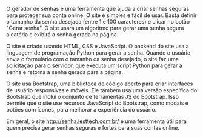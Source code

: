 O gerador de senhas é uma ferramenta que ajuda a criar senhas seguras para proteger sua conta online. O site é simples e fácil de usar. Basta definir o tamanho da senha desejada (entre 1 e 100 caracteres) e clicar no botão "Gerar senha". O site usará um algoritmo para gerar uma senha segura aleatória e exibirá a senha gerada na página.

O site é criado usando HTML, CSS e JavaScript. O backend do site usa a linguagem de programação Python para gerar a senha. Quando o usuário envia o formulário com o tamanho da senha desejado, o site faz uma solicitação para o servidor, que executa um script Python para gerar a senha e retorna a senha gerada para a página.

O site usa Bootstrap, uma biblioteca de código aberto para criar interfaces de usuário responsivas e móveis. Ele também usa uma versão específica do Bootstrap que inclui o conjunto de ferramentas JS do Bootstrap. Isso permite que o site use recursos JavaScript do Bootstrap, como modais e botões com ícones, para melhorar a experiência do usuário.

Em geral, o site http://senha.lesttech.com.br/ é uma ferramenta útil para quem precisa gerar senhas seguras e fortes para suas contas online.